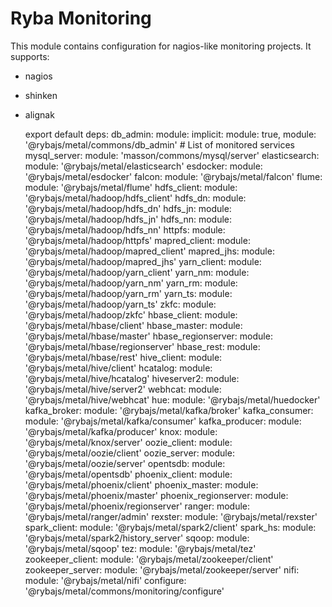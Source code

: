 
# Ryba Monitoring

This module contains configuration for nagios-like monitoring projects.
It supports:
* nagios   
* shinken   
* alignak   

    export default
      deps:
        db_admin: module: implicit: module: true, module: '@rybajs/metal/commons/db_admin'
        # List of monitored services
        mysql_server: module: 'masson/commons/mysql/server'
        elasticsearch: module: '@rybajs/metal/elasticsearch'
        esdocker: module: '@rybajs/metal/esdocker'
        falcon: module: '@rybajs/metal/falcon'
        flume: module: '@rybajs/metal/flume'
        hdfs_client: module: '@rybajs/metal/hadoop/hdfs_client'
        hdfs_dn: module: '@rybajs/metal/hadoop/hdfs_dn'
        hdfs_jn: module: '@rybajs/metal/hadoop/hdfs_jn'
        hdfs_nn: module: '@rybajs/metal/hadoop/hdfs_nn'
        httpfs: module: '@rybajs/metal/hadoop/httpfs'
        mapred_client: module: '@rybajs/metal/hadoop/mapred_client'
        mapred_jhs: module: '@rybajs/metal/hadoop/mapred_jhs'
        yarn_client: module: '@rybajs/metal/hadoop/yarn_client'
        yarn_nm: module: '@rybajs/metal/hadoop/yarn_nm'
        yarn_rm: module: '@rybajs/metal/hadoop/yarn_rm'
        yarn_ts: module: '@rybajs/metal/hadoop/yarn_ts'
        zkfc: module: '@rybajs/metal/hadoop/zkfc'
        hbase_client: module: '@rybajs/metal/hbase/client'
        hbase_master: module: '@rybajs/metal/hbase/master'
        hbase_regionserver: module: '@rybajs/metal/hbase/regionserver'
        hbase_rest: module: '@rybajs/metal/hbase/rest'
        hive_client: module: '@rybajs/metal/hive/client'
        hcatalog: module: '@rybajs/metal/hive/hcatalog'
        hiveserver2: module: '@rybajs/metal/hive/server2'
        webhcat: module: '@rybajs/metal/hive/webhcat'
        hue: module: '@rybajs/metal/huedocker'
        kafka_broker: module: '@rybajs/metal/kafka/broker'
        kafka_consumer: module: '@rybajs/metal/kafka/consumer'
        kafka_producer: module: '@rybajs/metal/kafka/producer'
        knox: module: '@rybajs/metal/knox/server'
        oozie_client: module: '@rybajs/metal/oozie/client'
        oozie_server: module: '@rybajs/metal/oozie/server'
        opentsdb: module: '@rybajs/metal/opentsdb'
        phoenix_client: module: '@rybajs/metal/phoenix/client'
        phoenix_master: module: '@rybajs/metal/phoenix/master'
        phoenix_regionserver: module: '@rybajs/metal/phoenix/regionserver'
        ranger: module: '@rybajs/metal/ranger/admin'
        rexster: module: '@rybajs/metal/rexster'
        spark_client: module: '@rybajs/metal/spark2/client'
        spark_hs: module: '@rybajs/metal/spark2/history_server'
        sqoop: module: '@rybajs/metal/sqoop'
        tez: module: '@rybajs/metal/tez'
        zookeeper_client: module: '@rybajs/metal/zookeeper/client'
        zookeeper_server: module: '@rybajs/metal/zookeeper/server'
        nifi: module: '@rybajs/metal/nifi'
      configure: '@rybajs/metal/commons/monitoring/configure'
